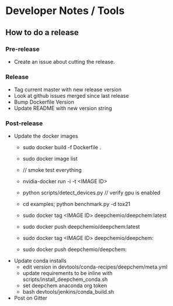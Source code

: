 Developer Notes / Tools
=======================

How to do a release
-------------------

### Pre-release
- Create an issue about cutting the release.

### Release
- Tag current master with new release version
- Look at github issues merged since last release
- Bump Dockerfile Version
- Update README with new version string

### Post-release
- Update the docker images
  - sudo docker build -f Dockerfile .
  - sudo docker image list

  - // smoke test everything
  - nvidia-docker run -i -t \<IMAGE ID\>
  - python scripts/detect_devices.py // verify gpu is enabled
  - cd examples; python benchmark.py -d tox21

  - sudo docker tag \<IMAGE ID\> deepchemio/deepchem:latest
  - sudo docker push deepchemio/deepchem:latest

  - sudo docker tag \<IMAGE ID\> deepchemio/deepchem:<version>
  - sudo docker push deepchemio/deepchem:<version>
- Update conda installs
  - edit version in devtools/conda-recipes/deepchem/meta.yml
  - update requirements to be inline with scripts/install_deepchem_conda.sh
  - set deepchem anaconda org token
  - bash devtools/jenkins/conda_build.sh
- Post on Gitter
